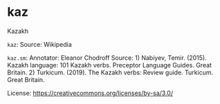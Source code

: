 # kaz



Kazakh


``kaz``:
Source: Wikipedia

``kaz.sm``:
Annotator: Eleanor Chodroff
Source: 1) Nabiyev, Temir. (2015). Kazakh language: 101 Kazakh verbs. Preceptor Language Guides. Great Britain. 2) Turkicum. (2019). The Kazakh verbs: Review guide. Turkicum. Great Britain.


License: https://creativecommons.org/licenses/by-sa/3.0/
